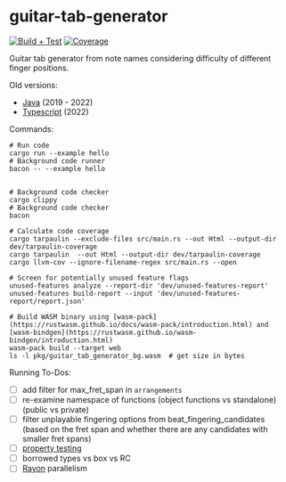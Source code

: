 # guitar-tab-generator

[![Build + Test](https://github.com/noahbaculi/guitar-tab-generator/actions/workflows/rust_build_and_test.yml/badge.svg)](https://github.com/noahbaculi/guitar-tab-generator/actions/workflows/rust_build_and_test.yml)
[![Coverage](https://codecov.io/gh/noahbaculi/guitar-tab-generator/branch/main/graph/badge.svg?token=BB01PPL4LF)](https://codecov.io/gh/noahbaculi/guitar-tab-generator)

Guitar tab generator from note names considering difficulty of different finger positions.

Old versions:

- [Java](https://github.com/noahbaculi/guitar-tab-generator_java) (2019 - 2022)
- [Typescript](https://github.com/noahbaculi/guitar-tab-generator_typescript) (2022)

Commands:

```shell
# Run code
cargo run --example hello
# Background code runner
bacon -- --example hello


# Background code checker
cargo clippy
# Background code checker
bacon

# Calculate code coverage
cargo tarpaulin --exclude-files src/main.rs --out Html --output-dir dev/tarpaulin-coverage
cargo tarpaulin  --out Html --output-dir dev/tarpaulin-coverage
cargo llvm-cov --ignore-filename-regex src/main.rs --open

# Screen for potentially unused feature flags
unused-features analyze --report-dir 'dev/unused-features-report'
unused-features build-report --input 'dev/unused-features-report/report.json'

# Build WASM binary using [wasm-pack](https://rustwasm.github.io/docs/wasm-pack/introduction.html) and [wasm-bindgen](https://rustwasm.github.io/wasm-bindgen/introduction.html)
wasm-pack build --target web
ls -l pkg/guitar_tab_generator_bg.wasm  # get size in bytes
```

Running To-Dos:

- [ ] add filter for max_fret_span in `arrangements`
- [ ] re-examine namespace of functions (object functions vs standalone) (public vs private)
- [ ] filter unplayable fingering options from beat_fingering_candidates (based on the fret span and whether there are any candidates with smaller fret spans)
- [ ] [property testing](https://altsysrq.github.io/proptest-book/)
- [ ] borrowed types vs box vs RC
- [ ] [Rayon](https://docs.rs/rayon/latest/rayon/#how-to-use-rayon) parallelism
